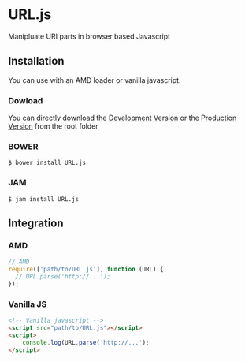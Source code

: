 # URL.js

Manipluate URI parts in browser based Javascript

## Installation

You can use with an AMD loader or vanilla javascript.

### Dowload
You can directly download the
[Development Version](https://raw.github.com/stevoland/URL.js/master/dist/URL.js)
or the
[Production Version](https://raw.github.com/stevoland/URL.js/master/dist/URL.min.js)
from the root folder

### BOWER
```shell
$ bower install URL.js
```

### JAM
```shell
$ jam install URL.js
```

## Integration

### AMD
```javascript
// AMD
require(['path/to/URL.js'], function (URL) {
  // URL.parse('http://...');
});
```

### Vanilla JS
```html
<!-- Vanilla javascript -->
<script src="path/to/URL.js"></script>
<script>
	console.log(URL.parse('http://...');
</script>
```

